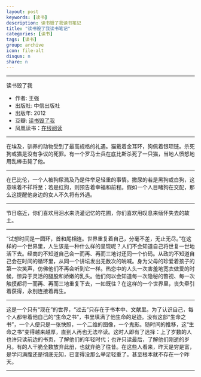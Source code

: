 ```yaml
---
layout: post
keywords: [读书]
description: 读书毁了我读书笔记
title: "读书毁了我读书笔记"
categories: [读书]
tags: [读书]
group: archive
icon: file-alt
disqus: n
share: n
---
```


------------
读书毁了我

- 作者: 王强
- 出版社: 中信出版社
- 出版年: 2012
- 豆瓣: [读书毁了我][2]
- 凤凰读书：[在线阅读][1]


------------
在埃及，驯养的动物受到了最高规格的礼遇。猫戴着金耳环，狗佩着银项链。杀死狗或猫是没有争议的死罪。有一个罗马士兵在底比斯杀死了一只猫，当地人愤怒地用乱棒击毙了他。

------------
在巴比伦，一个人被狗尿溅及乃是件举足轻重的事情。撒尿的若是黑狗或白狗，这意味着不祥将至；若是红狗，则预告着幸福和前程。假如一个人目睹狗在交配，那么这提醒他身边的女人不久将有外遇。

------------
节日临近，你们喜欢用泪水来浇灌记忆的花圃，你们喜欢用叹息来缅怀失去的故土。

------------
“试想时间是一圆环，首和尾相连。世界重复着自己，分毫不差，无止无尽。”在这样的一个世界里，人生该是一种什么样的呈现呢？人们不会知道自己将世复一世地活下去。经商的不知道自己会一而再、再而三地讨还同一个价码。从政的不知道自己会在时间的循环里，从同一个讲坛发出无数次的呐喊。身为父母的珍爱着孩子的第一次笑声，仿佛他们不再会听到它一样。热恋中的人头一次害羞地宽衣做爱的时候，惊异于灵活的腿股和娇嫩的乳头。他们何以会知道每一次隐秘的瞥视、每一次触摸都将一而再、再而三地重复下去，一如既往？在这样的一个世界里，丧失牵引着获得，永别连接着再生。

------------
这是一个只有“现在”的世界，“过去”只存在于书本中、文献里。为了认识自己，每个人都带着他自己的“生命之书”，书里填满了他生命的足迹。没有这部“生命之书”，一个人便只是一张快照，一个二维的图像，一个鬼影。随时间的推移，这“生命之书”变得越来越厚，直到人再也无法卒读。这时人即有了选择：上了岁数的人也许只读前边的书页，了解他们的年轻时代；也许只读最后，了解他们刚逝的岁月。有的人干脆全数放弃此册，也就弃绝了往昔。在这些人看来，昨天是穷是富，是学问满腹还是彻底无知，已变得没那么举足轻重了。甚至根本就不存在一个昨天。

------------

[1]: http://v.book.ifeng.com/book/ts/32856.htm
[2]: http://book.douban.com/subject/19912140/




